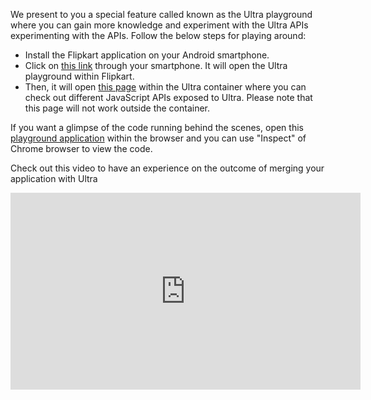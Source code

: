 
We present to you a special feature called known as the Ultra playground where you can gain more knowledge and experiment with the Ultra APIs experimenting with the APIs. Follow the below steps for playing around:

* Install the Flipkart application on your Android smartphone.
* Click on [this link](https://www.flipkart.com/ultra/?clientId=playground) through your smartphone. It will open the Ultra playground within Flipkart.
* Then, it will open [this page](https://ultra-playground.herokuapp.com/) within the Ultra container where you can check out different JavaScript APIs exposed to Ultra. Please note that this page will not work outside the container.

If you want a glimpse of the code running behind the scenes, open this [playground application](https://ultra-playground.herokuapp.com/) within the browser and you can use "Inspect" of Chrome browser to view the code.

Check out this video to have an experience on the outcome of merging your application with Ultra

<iframe width="560" height="315" src="https://www.youtube.com/embed/h85e9EhrZfM" frameborder="0" allow="autoplay; encrypted-media" allowfullscreen></iframe>
